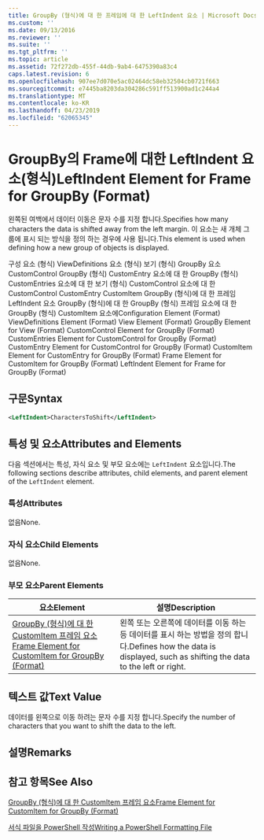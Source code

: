 ```yaml
---
title: GroupBy (형식)에 대 한 프레임에 대 한 LeftIndent 요소 | Microsoft Docs
ms.custom: ''
ms.date: 09/13/2016
ms.reviewer: ''
ms.suite: ''
ms.tgt_pltfrm: ''
ms.topic: article
ms.assetid: 72f272db-455f-44db-9ab4-6475390a83c4
caps.latest.revision: 6
ms.openlocfilehash: 907ee7d070e5ac02464dc58eb32504cb0721f663
ms.sourcegitcommit: e7445ba8203da304286c591ff513900ad1c244a4
ms.translationtype: MT
ms.contentlocale: ko-KR
ms.lasthandoff: 04/23/2019
ms.locfileid: "62065345"
---
```

# <a name="leftindent-element-for-frame-for-groupby-format"></a><span data-ttu-id="99301-102">GroupBy의 Frame에 대한 LeftIndent 요소(형식)</span><span class="sxs-lookup"><span data-stu-id="99301-102">LeftIndent Element for Frame for GroupBy (Format)</span></span>

<span data-ttu-id="99301-103">왼쪽된 여백에서 데이터 이동은 문자 수를 지정 합니다.</span><span class="sxs-lookup"><span data-stu-id="99301-103">Specifies how many characters the data is shifted away from the left margin.</span></span> <span data-ttu-id="99301-104">이 요소는 새 개체 그룹에 표시 되는 방식을 정의 하는 경우에 사용 됩니다.</span><span class="sxs-lookup"><span data-stu-id="99301-104">This element is used when defining how a new group of objects is displayed.</span></span>

<span data-ttu-id="99301-105">구성 요소 (형식) ViewDefinitions 요소 (형식) 보기 (형식) GroupBy 요소 CustomControl GroupBy (형식) CustomEntry 요소에 대 한 GroupBy (형식) CustomEntries 요소에 대 한 보기 (형식) CustomControl 요소에 대 한 CustomControl CustomEntry CustomItem GroupBy (형식)에 대 한 프레임 LeftIndent 요소 GroupBy (형식)에 대 한 GroupBy (형식) 프레임 요소에 대 한 GroupBy (형식) CustomItem 요소에</span><span class="sxs-lookup"><span data-stu-id="99301-105">Configuration Element (Format) ViewDefinitions Element (Format) View Element (Format) GroupBy Element for View (Format) CustomControl Element for GroupBy (Format) CustomEntries Element for CustomControl for GroupBy (Format) CustomEntry Element for CustomControl for GroupBy (Format) CustomItem Element for CustomEntry for GroupBy (Format) Frame Element for CustomItem for GroupBy (Format) LeftIndent Element for Frame for GroupBy (Format)</span></span>

## <a name="syntax"></a><span data-ttu-id="99301-106">구문</span><span class="sxs-lookup"><span data-stu-id="99301-106">Syntax</span></span>

```xml
<LeftIndent>CharactersToShift</LeftIndent>
```

## <a name="attributes-and-elements"></a><span data-ttu-id="99301-107">특성 및 요소</span><span class="sxs-lookup"><span data-stu-id="99301-107">Attributes and Elements</span></span>

<span data-ttu-id="99301-108">다음 섹션에서는 특성, 자식 요소 및 부모 요소에는 `LeftIndent` 요소입니다.</span><span class="sxs-lookup"><span data-stu-id="99301-108">The following sections describe attributes, child elements, and parent element of the `LeftIndent` element.</span></span>

### <a name="attributes"></a><span data-ttu-id="99301-109">특성</span><span class="sxs-lookup"><span data-stu-id="99301-109">Attributes</span></span>

<span data-ttu-id="99301-110">없음</span><span class="sxs-lookup"><span data-stu-id="99301-110">None.</span></span>

### <a name="child-elements"></a><span data-ttu-id="99301-111">자식 요소</span><span class="sxs-lookup"><span data-stu-id="99301-111">Child Elements</span></span>

<span data-ttu-id="99301-112">없음</span><span class="sxs-lookup"><span data-stu-id="99301-112">None.</span></span>

### <a name="parent-elements"></a><span data-ttu-id="99301-113">부모 요소</span><span class="sxs-lookup"><span data-stu-id="99301-113">Parent Elements</span></span>

|<span data-ttu-id="99301-114">요소</span><span class="sxs-lookup"><span data-stu-id="99301-114">Element</span></span>|<span data-ttu-id="99301-115">설명</span><span class="sxs-lookup"><span data-stu-id="99301-115">Description</span></span>|
|-------------|-----------------|
|[<span data-ttu-id="99301-116">GroupBy (형식)에 대 한 CustomItem 프레임 요소</span><span class="sxs-lookup"><span data-stu-id="99301-116">Frame Element for CustomItem for GroupBy (Format)</span></span>](./frame-element-for-customitem-for-groupby-format.md)|<span data-ttu-id="99301-117">왼쪽 또는 오른쪽에 데이터를 이동 하는 등 데이터를 표시 하는 방법을 정의 합니다.</span><span class="sxs-lookup"><span data-stu-id="99301-117">Defines how the data is displayed, such as shifting the data to the left or right.</span></span>|

## <a name="text-value"></a><span data-ttu-id="99301-118">텍스트 값</span><span class="sxs-lookup"><span data-stu-id="99301-118">Text Value</span></span>

<span data-ttu-id="99301-119">데이터를 왼쪽으로 이동 하려는 문자 수를 지정 합니다.</span><span class="sxs-lookup"><span data-stu-id="99301-119">Specify the number of characters that you want to shift the data to the left.</span></span>

## <a name="remarks"></a><span data-ttu-id="99301-120">설명</span><span class="sxs-lookup"><span data-stu-id="99301-120">Remarks</span></span>

## <a name="see-also"></a><span data-ttu-id="99301-121">참고 항목</span><span class="sxs-lookup"><span data-stu-id="99301-121">See Also</span></span>

[<span data-ttu-id="99301-122">GroupBy (형식)에 대 한 CustomItem 프레임 요소</span><span class="sxs-lookup"><span data-stu-id="99301-122">Frame Element for CustomItem for GroupBy (Format)</span></span>](./frame-element-for-customitem-for-groupby-format.md)

[<span data-ttu-id="99301-123">서식 파일을 PowerShell 작성</span><span class="sxs-lookup"><span data-stu-id="99301-123">Writing a PowerShell Formatting File</span></span>](./writing-a-powershell-formatting-file.md)
